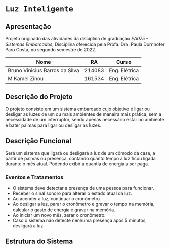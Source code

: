 # `Luz Inteligente`

## Apresentação

Projeto originado das atividades da disciplina de graduação *EA075 - Sistemas Embarcados*, 
Disciplina oferecida pela Profa. Dra. Paula Dornhofer Paro Costa, no segundo semestre de 2022.

|Nome | RA | Curso |
|--|--|--|
| Bruno Vinicius Barros da Silva | 214083 | Eng. Elétrica |
| M Kamel Zinou  | 161534 | Eng. Elétrica |

## Descrição do Projeto

O projeto consiste em um sistema embarcado cujo objetivo é ligar ou desligar as luzes de um ou mais ambientes de maneira mais prática, sem a necessidade de um interruptor, sendo apenas necessário estar no ambiente e bater palmas para ligar ou desligar as luzes.

## Descrição Funcional

Será um sistema que ligará ou desligará a luz de um cômodo da casa, a partir de palmas ou presença, contando quanto tempo a luz ficou ligada durante o mês atual. Podendo exibir a quantia de energia a ser paga.

### Eventos e Tratamentos

- O sistema deve detectar a presença de uma pessoa para funcionar.
- Receber o sinal sonoro para alterar o estado atual da luz.
- Ao acender a luz, continuar o cronômetro.
- Ao desligar a luz, parar o cronômetro e gravar o tempo na memória, calcular o gasto de energia e gravar na memória.
- Ao iniciar um novo mês, zerar o cronômetro.
- Caso o sistema não detecte nenhuma presença após 5 minutos, desligará a luz.

## Estrutura do Sistema
